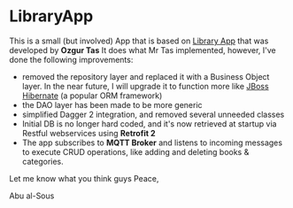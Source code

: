 # LibraryApp
This is a small (but involved) App that is based on [Library App](https://github.com/theozgurr/LibraryApp) that was developed by **Ozgur Tas**
It does what Mr Tas implemented, however, I've done the following improvements:

- removed the repository layer and replaced it with a Business Object layer. In the near future, I will upgrade it to function more like [JBoss Hibernate](https://docs.jboss.org/hibernate/orm/current/quickstart/html_single/) (a popular ORM framework)
- the DAO layer has been made to be more generic
- simplified Dagger 2 integration, and removed several unneeded classes
- Initial DB is no longer hard coded, and it's now retrieved at startup via Restful webservices using **Retrofit 2**
- The app subscribes to **MQTT Broker** and listens to incoming messages to execute CRUD operations, like adding and deleting books & categories.

Let me know what you think guys
Peace,

Abu al-Sous
